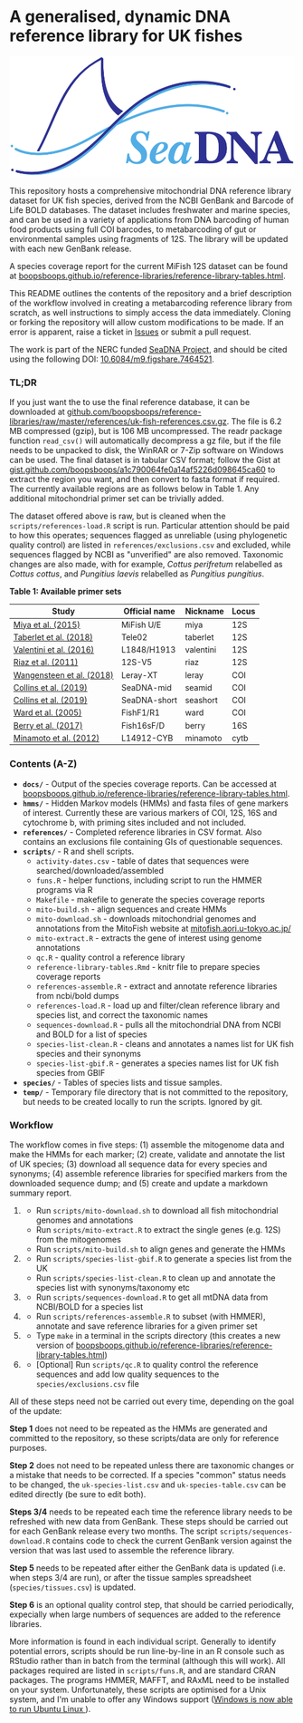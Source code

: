 # A generalised, dynamic DNA reference library for UK fishes
![SeaDNA Logo](docs/logo.svg)

This repository hosts a comprehensive mitochondrial DNA reference library dataset for UK fish species, derived from the NCBI GenBank and Barcode of Life BOLD databases. The dataset includes freshwater and marine species, and can be used in a variety of applications from DNA barcoding of human food products using full COI barcodes, to metabarcoding of gut or environmental samples using fragments of 12S. The library will be updated with each new GenBank release.

A species coverage report for the current MiFish 12S dataset can be found at [boopsboops.github.io/reference-libraries/reference-library-tables.html](https://boopsboops.github.io/reference-libraries/reference-library-tables.html).

This README outlines the contents of the repository and a brief description of the workflow involved in creating a metabarcoding reference library from scratch, as well instructions to simply access the data immediately. Cloning or forking the repository will allow custom modifications to be made. If an error is apparent, raise a ticket in [Issues](https://github.com/boopsboops/reference-libraries/issues) or submit a pull request.

The work is part of the NERC funded [SeaDNA Project](https://twitter.com/SeaDNAproject), and should be cited using the following DOI: [10.6084/m9.figshare.7464521](https://doi.org/10.6084/m9.figshare.7464521).

### TL;DR

If you just want the to use the final reference database, it can be downloaded at [github.com/boopsboops/reference-libraries/raw/master/references/uk-fish-references.csv.gz](https://github.com/boopsboops/reference-libraries/raw/master/references/uk-fish-references.csv.gz). The file is 6.2 MB compressed (gzip), but is 106 MB uncompressed. The readr package function `read_csv()` will automatically decompress a gz file, but if the file needs to be unpacked to disk, the WinRAR or 7-Zip software on Windows can be used. The final dataset is in tabular CSV format; follow the Gist at [gist.github.com/boopsboops/a1c790064fe0a14af5226d098645ca60](https://gist.github.com/boopsboops/a1c790064fe0a14af5226d098645ca60) to extract the region you want, and then convert to fasta format if required. The currently available regions are as follows below in Table 1. Any additional mitochondrial primer set can be trivially added.

The dataset offered above is raw, but is cleaned when the `scripts/references-load.R` script is run. Particular attention should be paid to how this operates; sequences flagged as unreliable (using phylogenetic quality control) are listed in `references/exclusions.csv` and excluded, while sequences flagged by NCBI as "unverified" are also removed. Taxonomic changes are also made, with for example, *Cottus perifretum* relabelled as *Cottus cottus*, and *Pungitius laevis* relabelled as *Pungitius pungitius*.

**Table 1: Available primer sets**

Study | Official name | Nickname | Locus
----- | ----- | ----- | -----
[Miya et al. (2015)](http://dx.doi.org/10.1098/rsos.150088) | MiFish U/E | miya | 12S
[Taberlet et al. (2018)](http://dx.doi.org/10.1093/oso/9780198767220.001.0001) | Tele02 | taberlet | 12S
[Valentini et al. (2016)](http://dx.doi.org/10.1111/mec.13428) | L1848/H1913 | valentini | 12S
[Riaz et al. (2011)](http://dx.doi.org/10.1093/nar/gkr732) | 12S-V5 | riaz | 12S
[Wangensteen et al. (2018)](http://dx.doi.org/10.7717/peerj.4705) | Leray-XT | leray | COI
[Collins et al. (2019)](http://dx.doi.org/10.1111/2041-210X.13276) | SeaDNA-mid | seamid | COI
[Collins et al. (2019)](http://dx.doi.org/10.1111/2041-210X.13276) | SeaDNA-short | seashort | COI
[Ward et al. (2005)](http://dx.doi.org/10.1098/rstb.2005.1716) | FishF1/R1 | ward | COI
[Berry et al. (2017)](http://dx.doi.org/10.1002/ece3.3123) | Fish16sF/D | berry | 16S
[Minamoto et al. (2012)](http://dx.doi.org/10.1007/s10201-011-0362-4) | L14912-CYB | minamoto | cytb

### Contents (A-Z)

* **`docs/`** - Output of the species coverage reports. Can be accessed at [boopsboops.github.io/reference-libraries/reference-library-tables.html](https://boopsboops.github.io/reference-libraries/reference-library-tables.html).
* **`hmms/`** - Hidden Markov models (HMMs) and fasta files of gene markers of interest. Currently these are various markers of COI, 12S, 16S and cytochrome b, with priming sites included and not included.
* **`references/`** - Completed reference libraries in CSV format. Also contains an exclusions file containing GIs of questionable sequences.
* **`scripts/`** - R and shell scripts.
    - `activity-dates.csv` - table of dates that sequences were searched/downloaded/assembled
    - `funs.R` - helper functions, including script to run the HMMER programs via R
    - `Makefile` - makefile to generate the species coverage reports
    - `mito-build.sh` - align sequences and create HMMs 
    - `mito-download.sh` - downloads mitochondrial genomes and annotations from the MitoFish website at [mitofish.aori.u-tokyo.ac.jp/](http://mitofish.aori.u-tokyo.ac.jp/)
    - `mito-extract.R` - extracts the gene of interest using genome annotations
    - `qc.R` - quality control a reference library
    - `reference-library-tables.Rmd` - knitr file to prepare species coverage reports
    - `references-assemble.R` - extract and annotate reference libraries from ncbi/bold dumps 
    - `references-load.R` - load up and filter/clean reference library and species list, and correct the taxonomic names
    - `sequences-download.R` - pulls all the mitochondrial DNA from NCBI and BOLD for a list of species
    - `species-list-clean.R` - cleans and annotates a names list for UK fish species and their synonyms
    - `species-list-gbif.R` - generates a species names list for UK fish species from GBIF
* **`species/`** - Tables of species lists and tissue samples.
* **`temp/`** - Temporary file directory that is not committed to the repository, but needs to be created locally to run the scripts. Ignored by git.

### Workflow

The workflow comes in five steps: (1) assemble the mitogenome data and make the HMMs for each marker; (2) create, validate and annotate the list of UK species; (3) download all sequence data for every species and synonyms; (4) assemble reference libraries for specified markers from the downloaded sequence dump; and (5) create and update a markdown summary report.

1. * Run `scripts/mito-download.sh` to download all fish mitochondrial genomes and annotations
   * Run `scripts/mito-extract.R` to extract the single genes (e.g. 12S) from the mitogenomes
   *  Run `scripts/mito-build.sh` to align genes and generate the HMMs

2. *  Run `scripts/species-list-gbif.R` to generate a species list from the UK
   *  Run `scripts/species-list-clean.R` to clean up and annotate the species list with synonyms/taxonomy etc

3. * Run `scripts/sequences-download.R` to get all mtDNA data from NCBI/BOLD for a species list

4. * Run `scripts/references-assemble.R` to subset (with HMMER), annotate and save reference libraries for a given primer set

5. * Type `make` in a terminal in the scripts directory (this creates a new version of  [boopsboops.github.io/reference-libraries/reference-library-tables.html](https://boopsboops.github.io/reference-libraries/reference-library-tables.html))

6. * [Optional] Run `scripts/qc.R` to quality control the reference sequences and add low quality sequences to the `species/exclusions.csv` file

All of these steps need not be carried out every time, depending on the goal of the update:

**Step 1** does not need to be repeated as the HMMs are generated and committed to the repository, so these scripts/data are only for reference purposes. 

**Step 2** does not need to be repeated unless there are taxonomic changes or a mistake that needs to be corrected. If a species "common" status needs to be changed, the `uk-species-list.csv` and `uk-species-table.csv` can be edited directly (be sure to edit both).

**Steps 3/4**  needs to be repeated each time the reference library needs to be refreshed with new data from GenBank. These steps should be carried out for each GenBank release every two months. The script `scripts/sequences-download.R` contains code to check the current GenBank version against the version that was last used to assemble the reference library.

**Step 5**  needs to be repeated after either the GenBank data is updated (i.e. when steps 3/4 are run), or after the tissue samples spreadsheet (`species/tissues.csv`) is updated.

**Step 6**  is an optional quality control step, that should be carried periodically, expecially when large numbers of sequences are added to the reference libraries.

More information is found in each individual script. Generally to identify potential errors, scripts should be run line-by-line in an R console such as RStudio rather than in batch from the terminal (although this will work). All packages required are listed in `scripts/funs.R`, and are standard CRAN packages. The programs HMMER, MAFFT, and RAxML need to be installed on your system. Unfortunately, these scripts are optimised for a Unix system, and I'm unable to offer any Windows support ([Windows is now able to run Ubuntu Linux ](https://tutorials.ubuntu.com/tutorial/tutorial-ubuntu-on-windows#0)).
